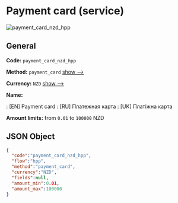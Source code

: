 
# Payment card (service) 
![payment_card_nzd_hpp](https://static.openfintech.io/payment_methods/payment_card_nzd_hpp/logo.svg?w=400&c=v0.59.26#w200)  

## General 
 
**Code:** `payment_card_nzd_hpp` 
 
**Method:** `payment_card` 
 [show -->](/payment-methods/payment_card/) 
 
**Currency:** `NZD` [show -->](/currencies/NZD/) 
 
**Name:** 
 
:	[EN] Payment card 
:	[RU] Платежная карта 
:	[UK] Платіжна карта 
 
**Amount limits:** from `0.01` to `100000` NZD 

## JSON Object 

```json
{
  "code":"payment_card_nzd_hpp",
  "flow":"hpp",
  "method":"payment_card",
  "currency":"NZD",
  "fields":null,
  "amount_min":0.01,
  "amount_max":100000
}
```  
